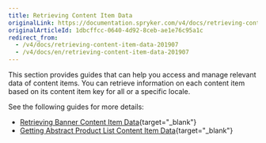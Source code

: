 ```yaml
---
title: Retrieving Content Item Data
originalLink: https://documentation.spryker.com/v4/docs/retrieving-content-item-data-201907
originalArticleId: 1dbcffcc-0640-4d92-8ceb-ae1e76c95a1c
redirect_from:
  - /v4/docs/retrieving-content-item-data-201907
  - /v4/docs/en/retrieving-content-item-data-201907
---
```


This section provides guides that can help you access and manage relevant data of content items. You can retrieve information on each content item based on its content item key for all or a specific locale. 

See the following guides for more details:

* [Retrieving Banner Content Item Data](/docs/scos/dev/glue-api/202001.0/glue-api-storefront-guides/retrieving-content-item-data/retrieving-banner-content-item-data.html){target="_blank"}
* [Getting Abstract Product List Content Item Data](/docs/scos/dev/glue-api/202001.0/glue-api-storefront-guides/retrieving-content-item-data/getting-abstract-product-list-content-item-data.html){target="_blank"}
